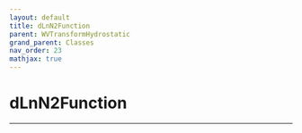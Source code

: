 ```yaml
---
layout: default
title: dLnN2Function
parent: WVTransformHydrostatic
grand_parent: Classes
nav_order: 23
mathjax: true
---
```


#  dLnN2Function




---

